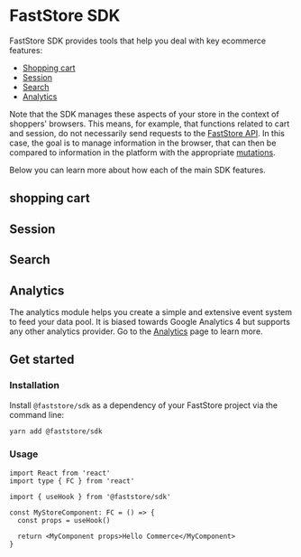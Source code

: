 # FastStore SDK

FastStore SDK provides tools that help you deal with key ecommerce features:

- [Shopping cart](#shopping-cart)
- [Session](#session)
- [Search](#search)
- [Analytics](#analytics)

Note that the SDK manages these aspects of your store in the context of shoppers' browsers. This means, for example, that functions related to cart and session, do not necessarily send requests to the [FastStore API](https://www.faststore.dev/reference/api/faststore-api). In this case, the goal is to manage information in the browser, that can then be compared to information in the platform with the appropriate [mutations](https://www.faststore.dev/reference/api/mutations).

Below you can learn more about how each of the main SDK features.

## shopping cart

## Session

## Search

## Analytics

The analytics module helps you create a simple and extensive event system to feed your data pool. It is biased towards Google Analytics 4 but supports any other analytics provider. Go to the [Analytics](/reference/sdk/analytics) page to learn more.

## Get started

### Installation

Install `@faststore/sdk` as a dependency of your FastStore project via the command line:

```bash
yarn add @faststore/sdk
```

### Usage

```tsx
import React from 'react'
import type { FC } from 'react'

import { useHook } from '@faststore/sdk'

const MyStoreComponent: FC = () => {
  const props = useHook()

  return <MyComponent props>Hello Commerce</MyComponent>
}
```
